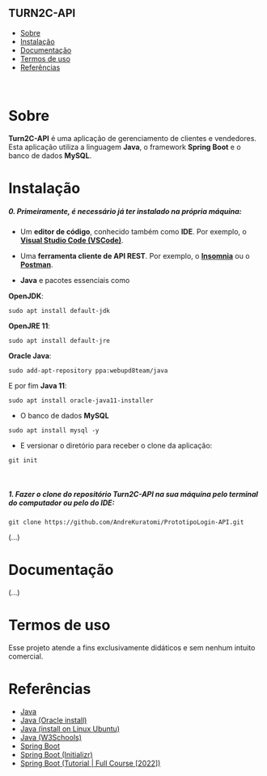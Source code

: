 ## TURN2C-API

- [Sobre](#sobre)
- [Instalação](#instalação)
- [Documentação](#documentação)
- [Termos de uso](#termos-de-uso)
- [Referências](#referências)

<br>

# Sobre

<b>Turn2C-API</b> é uma aplicação de gerenciamento de clientes e vendedores. Esta aplicação utiliza a linguagem <b>Java</b>, o framework <b>Spring Boot</b> e o banco de dados <b>MySQL</b>.
<br>

# Instalação

<h5>0. Primeiramente, é necessário já ter instalado na própria máquina:</h5>

- Um <b>editor de código</b>, conhecido também como <b>IDE</b>. Por exemplo, o <b>[Visual Studio Code (VSCode)](https://code.visualstudio.com/)</b>.

- Uma <b>ferramenta cliente de API REST</b>. Por exemplo, o <b>[Insomnia](https://insomnia.rest/download)</b> ou o <b>[Postman](https://www.postman.com/product/rest-client/)</b>.

- <b>Java</b> e pacotes essenciais como

<b>OpenJDK</b>:

```
sudo apt install default-jdk
```

<b>OpenJRE 11</b>:

```
sudo apt install default-jre
```

<b>Oracle Java</b>:

```
sudo add-apt-repository ppa:webupd8team/java
```

E por fim <b>Java 11</b>:

```
sudo apt install oracle-java11-installer
```

- O banco de dados <b>MySQL</b>

```
sudo apt install mysql -y
```

- <p> E versionar o diretório para receber o clone da aplicação:</p>

```
git init
```

<br>
<h5>1. Fazer o clone do repositório <span>Turn2C-API</span> na sua máquina pelo terminal do computador ou pelo do IDE:</h5>

```
git clone https://github.com/AndreKuratomi/PrototipoLogin-API.git
```
(...)

# Documentação

(...)

# Termos de uso

Esse projeto atende a fins exclusivamente didáticos e sem nenhum intuito comercial.

# Referências

- [Java](https://www.java.com/pt-BR/)
- [Java (Oracle install)](https://docs.oracle.com/en/java/javase/19/install/installation-jdk-linux-platforms.html#GUID-737A84E4-2EFF-4D38-8E60-3E29D1B884B8)
- [Java (install on Linux Ubuntu)](https://phoenixnap.com/kb/how-to-install-java-ubuntu)
- [Java (W3Schools)](https://www.w3schools.com/java/)
- [Spring Boot](https://spring.io/projects/spring-boot)
- [Spring Boot (Initializr)](https://start.spring.io/)
- [Spring Boot (Tutorial | Full Course [2022])](https://www.youtube.com/watch?v=9SGDpanrc8U)
<!--
- [DjangoMail](https://docs.djangoproject.com/en/4.1/topics/email/)
- [Django Rest framework](https://www.django-rest-framework.org/#)
- [Docker](https://docs.docker.com/)
- [Dotenv](https://www.npmjs.com/package/dotenv)
- [Insomnia-documenter](https://www.npmjs.com/package/insomnia-documenter)
- [Insomnia-documenter (quick tutorial)](https://www.youtube.com/watch?v=pq2u3FqVVy8)
- [JWT](https://github.com/auth0/node-jsonwebtoken) -->
